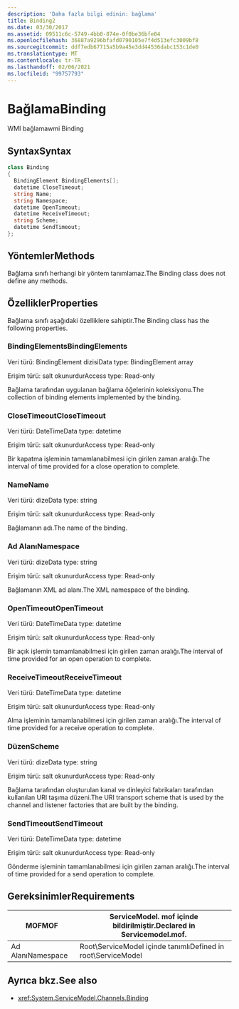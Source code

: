 ```yaml
---
description: 'Daha fazla bilgi edinin: bağlama'
title: Binding2
ms.date: 03/30/2017
ms.assetid: 09511c6c-5749-4bb0-874e-0f0be36bfe04
ms.openlocfilehash: 36887a9296bfafd0790105e7f4d513efc3009bf8
ms.sourcegitcommit: ddf7edb67715a5b9a45e3dd44536dabc153c1de0
ms.translationtype: MT
ms.contentlocale: tr-TR
ms.lasthandoff: 02/06/2021
ms.locfileid: "99757793"
---
```

# <a name="binding"></a><span data-ttu-id="38a47-103">Bağlama</span><span class="sxs-lookup"><span data-stu-id="38a47-103">Binding</span></span>

<span data-ttu-id="38a47-104">WMI bağlama</span><span class="sxs-lookup"><span data-stu-id="38a47-104">wmi Binding</span></span>  
  
## <a name="syntax"></a><span data-ttu-id="38a47-105">Syntax</span><span class="sxs-lookup"><span data-stu-id="38a47-105">Syntax</span></span>  
  
```csharp
class Binding  
{  
  BindingElement BindingElements[];  
  datetime CloseTimeout;  
  string Name;  
  string Namespace;  
  datetime OpenTimeout;  
  datetime ReceiveTimeout;  
  string Scheme;  
  datetime SendTimeout;  
};  
```  
  
## <a name="methods"></a><span data-ttu-id="38a47-106">Yöntemler</span><span class="sxs-lookup"><span data-stu-id="38a47-106">Methods</span></span>  

 <span data-ttu-id="38a47-107">Bağlama sınıfı herhangi bir yöntem tanımlamaz.</span><span class="sxs-lookup"><span data-stu-id="38a47-107">The Binding class does not define any methods.</span></span>  
  
## <a name="properties"></a><span data-ttu-id="38a47-108">Özellikler</span><span class="sxs-lookup"><span data-stu-id="38a47-108">Properties</span></span>  

 <span data-ttu-id="38a47-109">Bağlama sınıfı aşağıdaki özelliklere sahiptir.</span><span class="sxs-lookup"><span data-stu-id="38a47-109">The Binding class has the following properties.</span></span>  
  
### <a name="bindingelements"></a><span data-ttu-id="38a47-110">BindingElements</span><span class="sxs-lookup"><span data-stu-id="38a47-110">BindingElements</span></span>  

 <span data-ttu-id="38a47-111">Veri türü: BindingElement dizisi</span><span class="sxs-lookup"><span data-stu-id="38a47-111">Data type: BindingElement array</span></span>  
  
 <span data-ttu-id="38a47-112">Erişim türü: salt okunurdur</span><span class="sxs-lookup"><span data-stu-id="38a47-112">Access type: Read-only</span></span>  
  
 <span data-ttu-id="38a47-113">Bağlama tarafından uygulanan bağlama öğelerinin koleksiyonu.</span><span class="sxs-lookup"><span data-stu-id="38a47-113">The collection of binding elements implemented by the binding.</span></span>  
  
### <a name="closetimeout"></a><span data-ttu-id="38a47-114">CloseTimeout</span><span class="sxs-lookup"><span data-stu-id="38a47-114">CloseTimeout</span></span>  

 <span data-ttu-id="38a47-115">Veri türü: DateTime</span><span class="sxs-lookup"><span data-stu-id="38a47-115">Data type: datetime</span></span>  
  
 <span data-ttu-id="38a47-116">Erişim türü: salt okunurdur</span><span class="sxs-lookup"><span data-stu-id="38a47-116">Access type: Read-only</span></span>  
  
 <span data-ttu-id="38a47-117">Bir kapatma işleminin tamamlanabilmesi için girilen zaman aralığı.</span><span class="sxs-lookup"><span data-stu-id="38a47-117">The interval of time provided for a close operation to complete.</span></span>  
  
### <a name="name"></a><span data-ttu-id="38a47-118">Name</span><span class="sxs-lookup"><span data-stu-id="38a47-118">Name</span></span>  

 <span data-ttu-id="38a47-119">Veri türü: dize</span><span class="sxs-lookup"><span data-stu-id="38a47-119">Data type: string</span></span>  
  
 <span data-ttu-id="38a47-120">Erişim türü: salt okunurdur</span><span class="sxs-lookup"><span data-stu-id="38a47-120">Access type: Read-only</span></span>  
  
 <span data-ttu-id="38a47-121">Bağlamanın adı.</span><span class="sxs-lookup"><span data-stu-id="38a47-121">The name of the binding.</span></span>  
  
### <a name="namespace"></a><span data-ttu-id="38a47-122">Ad Alanı</span><span class="sxs-lookup"><span data-stu-id="38a47-122">Namespace</span></span>  

 <span data-ttu-id="38a47-123">Veri türü: dize</span><span class="sxs-lookup"><span data-stu-id="38a47-123">Data type: string</span></span>  
  
 <span data-ttu-id="38a47-124">Erişim türü: salt okunurdur</span><span class="sxs-lookup"><span data-stu-id="38a47-124">Access type: Read-only</span></span>  
  
 <span data-ttu-id="38a47-125">Bağlamanın XML ad alanı.</span><span class="sxs-lookup"><span data-stu-id="38a47-125">The XML namespace of the binding.</span></span>  
  
### <a name="opentimeout"></a><span data-ttu-id="38a47-126">OpenTimeout</span><span class="sxs-lookup"><span data-stu-id="38a47-126">OpenTimeout</span></span>  

 <span data-ttu-id="38a47-127">Veri türü: DateTime</span><span class="sxs-lookup"><span data-stu-id="38a47-127">Data type: datetime</span></span>  
  
 <span data-ttu-id="38a47-128">Erişim türü: salt okunurdur</span><span class="sxs-lookup"><span data-stu-id="38a47-128">Access type: Read-only</span></span>  
  
 <span data-ttu-id="38a47-129">Bir açık işlemin tamamlanabilmesi için girilen zaman aralığı.</span><span class="sxs-lookup"><span data-stu-id="38a47-129">The interval of time provided for an open operation to complete.</span></span>  
  
### <a name="receivetimeout"></a><span data-ttu-id="38a47-130">ReceiveTimeout</span><span class="sxs-lookup"><span data-stu-id="38a47-130">ReceiveTimeout</span></span>  

 <span data-ttu-id="38a47-131">Veri türü: DateTime</span><span class="sxs-lookup"><span data-stu-id="38a47-131">Data type: datetime</span></span>  
  
 <span data-ttu-id="38a47-132">Erişim türü: salt okunurdur</span><span class="sxs-lookup"><span data-stu-id="38a47-132">Access type: Read-only</span></span>  
  
 <span data-ttu-id="38a47-133">Alma işleminin tamamlanabilmesi için girilen zaman aralığı.</span><span class="sxs-lookup"><span data-stu-id="38a47-133">The interval of time provided for a receive operation to complete.</span></span>  
  
### <a name="scheme"></a><span data-ttu-id="38a47-134">Düzen</span><span class="sxs-lookup"><span data-stu-id="38a47-134">Scheme</span></span>  

 <span data-ttu-id="38a47-135">Veri türü: dize</span><span class="sxs-lookup"><span data-stu-id="38a47-135">Data type: string</span></span>  
  
 <span data-ttu-id="38a47-136">Erişim türü: salt okunurdur</span><span class="sxs-lookup"><span data-stu-id="38a47-136">Access type: Read-only</span></span>  
  
 <span data-ttu-id="38a47-137">Bağlama tarafından oluşturulan kanal ve dinleyici fabrikaları tarafından kullanılan URI taşıma düzeni.</span><span class="sxs-lookup"><span data-stu-id="38a47-137">The URI transport scheme that is used by the channel and listener factories that are built by the binding.</span></span>  
  
### <a name="sendtimeout"></a><span data-ttu-id="38a47-138">SendTimeout</span><span class="sxs-lookup"><span data-stu-id="38a47-138">SendTimeout</span></span>  

 <span data-ttu-id="38a47-139">Veri türü: DateTime</span><span class="sxs-lookup"><span data-stu-id="38a47-139">Data type: datetime</span></span>  
  
 <span data-ttu-id="38a47-140">Erişim türü: salt okunurdur</span><span class="sxs-lookup"><span data-stu-id="38a47-140">Access type: Read-only</span></span>  
  
 <span data-ttu-id="38a47-141">Gönderme işleminin tamamlanabilmesi için girilen zaman aralığı.</span><span class="sxs-lookup"><span data-stu-id="38a47-141">The interval of time provided for a send operation to complete.</span></span>  
  
## <a name="requirements"></a><span data-ttu-id="38a47-142">Gereksinimler</span><span class="sxs-lookup"><span data-stu-id="38a47-142">Requirements</span></span>  
  
|<span data-ttu-id="38a47-143">MOF</span><span class="sxs-lookup"><span data-stu-id="38a47-143">MOF</span></span>|<span data-ttu-id="38a47-144">ServiceModel. mof içinde bildirilmiştir.</span><span class="sxs-lookup"><span data-stu-id="38a47-144">Declared in Servicemodel.mof.</span></span>|  
|---------|-----------------------------------|  
|<span data-ttu-id="38a47-145">Ad Alanı</span><span class="sxs-lookup"><span data-stu-id="38a47-145">Namespace</span></span>|<span data-ttu-id="38a47-146">Root\ServiceModel içinde tanımlı</span><span class="sxs-lookup"><span data-stu-id="38a47-146">Defined in root\ServiceModel</span></span>|  
  
## <a name="see-also"></a><span data-ttu-id="38a47-147">Ayrıca bkz.</span><span class="sxs-lookup"><span data-stu-id="38a47-147">See also</span></span>

- <xref:System.ServiceModel.Channels.Binding>
